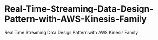 # Real-Time-Streaming-Data-Design-Pattern-with-AWS-Kinesis-Family
Real Time Streaming Data Design Pattern with AWS Kinesis Family
